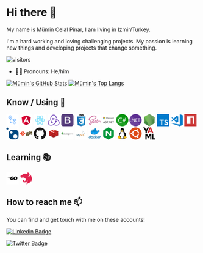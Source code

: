 # Hi there 👋

My name is Mümin Celal Pinar, I am living in Izmir/Turkey.

I'm a hard working and loving challenging projects. My passion is learning new things and developing projects that change something.

![visitors](https://img.shields.io/badge/dynamic/json?color=informational&label=visitor%20count&query=value&url=https%3A%2F%2Fapi.countapi.xyz%2Fhit%2Fmumincelal.mumincelal%2Freadme)

- 🙋‍♂️ Pronouns: He/him

[![Mümin's GitHub Stats](https://github-readme-stats.vercel.app/api?username=mumincelal&show_icons=true&include_all_commits=true&count_private=true)](https://github.com/mumincelal)
[![Mümin's Top Langs](https://github-readme-stats-axpwmfcg3.vercel.app/api/top-langs/?username=mumincelal&layout=compact)](https://github.com/mumincelal)

## Know / Using 🧠

<img src="https://github.com/github/explore/blob/master/topics/actions/actions.png?raw=true" height="32" /> <img src="https://github.com/github/explore/blob/master/topics/angular/angular.png?raw=true" height="32" /> <img src="https://github.com/github/explore/blob/master/topics/react/react.png?raw=true" height="32" /> <img src="https://github.com/github/explore/blob/master/topics/redux/redux.png?raw=true" height="32" /> <img src="https://github.com/github/explore/blob/master/topics/bootstrap/bootstrap.png?raw=true" height="32" /> 
<img src="https://github.com/github/explore/blob/master/topics/css/css.png?raw=true" height="32" /> <img src="https://github.com/github/explore/blob/master/topics/sass/sass.png?raw=true" height="32" /> <img src="https://github.com/github/explore/blob/master/topics/aspnet/aspnet.png?raw=true" height="32" /> 
<img src="https://github.com/github/explore/blob/master/topics/csharp/csharp.png?raw=true" height="32" /> <img src="https://github.com/github/explore/blob/master/topics/dotnet/dotnet.png?raw=true" height="32" /> <img src="https://github.com/github/explore/blob/master/topics/nodejs/nodejs.png?raw=true" height="32" /> 
<img src="https://github.com/github/explore/blob/master/topics/typescript/typescript.png?raw=true" height="32" /> <img src="https://github.com/github/explore/blob/master/topics/visual-studio-code/visual-studio-code.png?raw=true" height="32" /> <img src="https://github.com/github/explore/blob/master/topics/npm/npm.png?raw=true" height="32" /> 
<img src="https://github.com/github/explore/blob/master/topics/nuget/nuget.png?raw=true" height="32" /> <img src="https://github.com/github/explore/blob/master/topics/git/git.png?raw=true" height="32" /> <img src="https://github.com/github/explore/blob/master/topics/github/github.png?raw=true" height="32" /> 
<img src="https://github.com/github/explore/blob/master/topics/redis/redis.png?raw=true" height="32" /> <img src="https://github.com/github/explore/blob/master/topics/mongodb/mongodb.png?raw=true" height="32" /> <img src="https://github.com/github/explore/blob/master/topics/mysql/mysql.png?raw=true" height="32" /> 
<img src="https://github.com/github/explore/blob/master/topics/docker/docker.png?raw=true" height="32" /> <img src="https://github.com/github/explore/blob/master/topics/nginx/nginx.png?raw=true" height="32" /> <img src="https://github.com/github/explore/blob/master/topics/linux/linux.png?raw=true" height="32" /> 
<img src="https://github.com/github/explore/blob/master/topics/ubuntu/ubuntu.png?raw=true" height="32" /> <img src="https://github.com/github/explore/blob/master/topics/yaml/yaml.png?raw=true" height="32" />

## Learning 📚
<img src="https://github.com/github/explore/blob/master/topics/go/go.png?raw=true" height="32" /> <img src="https://github.com/github/explore/blob/master/topics/nestjs/nestjs.png" height="32" />

## How to reach me 📫

You can find and get touch with me on these accounts!

[![Linkedin Badge](https://img.shields.io/badge/mumincelal-follow%20on%20linkedin-blue?style=for-the-badge&logo=linkedin)](https://www.linkedin.com/in/mumin-celal-pinar-42547485/)

[![Twitter Badge](https://img.shields.io/badge/mumincelal-follow%20on%20twitter-blue?style=for-the-badge&logo=twitter)](https://twitter.com/mumincelal/)
